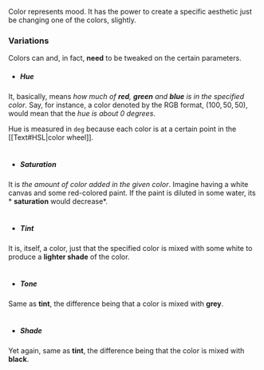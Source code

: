 Color represents mood. It has the power to create a specific aesthetic just be changing one of the colors, slightly. 

### Variations
Colors can and, in fact, **need** to be tweaked on the certain parameters.

* ##### Hue
It, basically, means *how much of **red**, **green** and **blue** is in the specified color*. Say, for instance, a color denoted by the RGB format, $(100, 50, 50)$, would mean that the *hue is about 0 degrees*. 

  Hue is measured in `deg` because each color is at a certain point in the [[Text#HSL|color wheel]]. 
  <br><br>
* ##### Saturation
It is *the amount of color added in the given color*. Imagine having a white canvas and some red-colored paint. If the paint is diluted in some water, its * **saturation** would decrease*.
<br><br>
* ##### Tint
It is, itself, a color, just that the specified color is mixed with some white to produce a **lighter shade** of the color.
<br><br>

* ##### Tone
Same as **tint**, the difference being that a color is mixed with **grey**.
<br><br>
* ##### Shade
Yet again, same as **tint**, the difference being that the color is mixed with **black**.